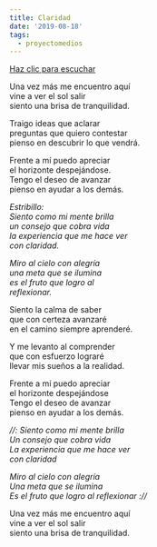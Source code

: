```yaml
---
title: Claridad
date: '2019-08-18'
tags:
  - proyectomedios
---
```

[Haz clic para escuchar](https://www.musicaparalatransformacion.com/musica)

Una vez más me encuentro aquí\
vine a ver el sol salir\
siento una brisa de tranquilidad.   

Traigo ideas que aclarar\
preguntas que quiero contestar\
pienso en descubrir lo que vendrá.   

Frente a mí puedo apreciar\
el horizonte despejándose.\
Tengo el deseo de avanzar\
pienso en ayudar a los demás.   

_Estribillo:_\
_Siento como mi mente brilla_\
_un consejo que cobra vida_\
_la experiencia que me hace ver_\
_con claridad._   

_Miro al cielo con alegría_\
_una meta que se ilumina_\
_es el fruto que logro al_\
_reflexionar._   

Siento la calma de saber\
que con certeza avanzaré\
en el camino siempre aprenderé.  

Y me levanto al comprender\
que con esfuerzo lograré\
llevar mis sueños a la realidad.   

Frente a mí puedo apreciar\
el horizonte despejándose\
Tengo el deseo de avanzar\
pienso en ayudar a los demás.   

_//: Siento como mi mente brilla_\
_Un consejo que cobra vida_\
_La experiencia que me hace ver_\
_con claridad_   

_Miro al cielo con alegría_\
_Una meta que se ilumina_\
_Es el fruto que logro al reflexionar ://_   

Una vez más me encuentro aquí\
vine a ver el sol salir\
siento una brisa de tranquilidad.
